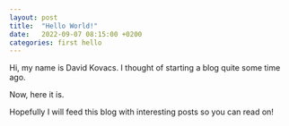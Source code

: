 ```yaml
---
layout: post
title:  "Hello World!"
date:   2022-09-07 08:15:00 +0200
categories: first hello
---
```


Hi, my name is David Kovacs.
I thought of starting a blog quite some time ago.

Now, here it is.

Hopefully I will feed this blog with interesting posts so you can read on!